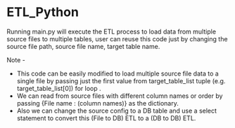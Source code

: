 # ETL_Python

Running main.py will execute the ETL process to load data from multiple source files to multiple tables, user can reuse this code just by changing the source file path, source file name, target table name.


Note - 
* This code can be easily modified to load multiple source file data to a single file by passing just the first value from target_table_list tuple (e.g. target_table_list[0]) for loop .
* We can read from source files with different column names or order by passing {File name : (column names)} as the dictionary.
* Also we can change the source config to a DB table and use a select statement to convert this (File to DB) ETL 
to a (DB to DB) ETL.
